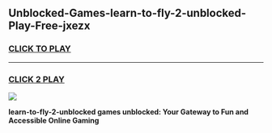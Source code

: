 
## Unblocked-Games-learn-to-fly-2-unblocked-Play-Free-jxezx
<h3>
<a href="https://premium76.site?title=learn-to-fly-2-unblocked&ref=24M">CLICK TO PLAY</a></h3>
<hr>

<h3>
<a href="https://premium76.site?title=learn-to-fly-2-unblocked&ref=24M">CLICK 2 PLAY</a>
  
</h3>

<a href="https://premium76.site?title=learn-to-fly-2-unblocked&ref=24M"><img src="https://clearcache.store/games.png"></a>


**learn-to-fly-2-unblocked games unblocked: Your Gateway to Fun and Accessible Online Gaming**
